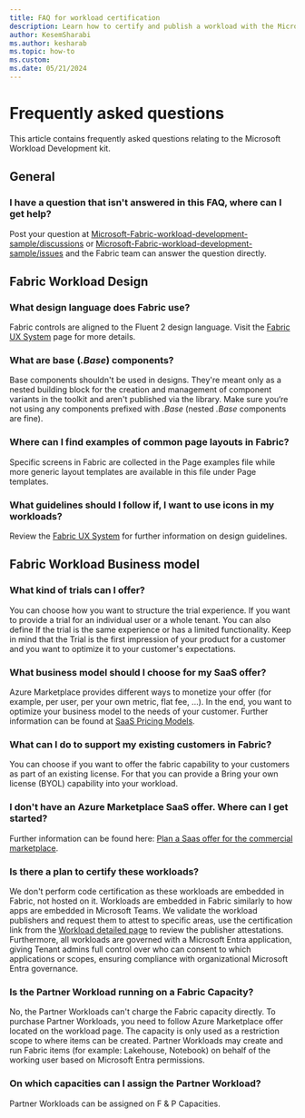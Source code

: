 ```yaml
---
title: FAQ for workload certification
description: Learn how to certify and publish a workload with the Microsoft Fabric Workload Development Kit.
author: KesemSharabi
ms.author: kesharab
ms.topic: how-to
ms.custom:
ms.date: 05/21/2024
---
```


# Frequently asked questions

This article contains frequently asked questions relating to the Microsoft Workload Development kit.

## General

### I have a question that isn't answered in this FAQ, where can I get help?

Post your question at [Microsoft-Fabric-workload-development-sample/discussions](https://github.com/microsoft/Microsoft-Fabric-workload-development-sample/discussions) 
or [Microsoft-Fabric-workload-development-sample/issues](https://github.com/microsoft/Microsoft-Fabric-workload-development-sample/issues) and the Fabric team can answer the question directly. 

## Fabric Workload Design

### What design language does Fabric use?

Fabric controls are aligned to the Fluent 2 design language. Visit the [Fabric UX System](https://aka.ms/fabricux)  page for more details.

### What are base (*.Base*) components?

Base components shouldn't be used in designs. They're meant only as a nested building block for the creation and management of component variants in the toolkit and aren't published via the library. Make sure you‘re not using any components prefixed with *.Base* (nested *.Base* components are fine).

### Where can I find examples of common page layouts in Fabric?

Specific screens in Fabric are collected in the Page examples file while more generic layout templates are available in this file under Page templates.

### What guidelines should I follow if, I want to use icons in my workloads?

Review the [Fabric UX System](https://aka.ms/fabricux) for further information on design guidelines.

## Fabric Workload Business model

### What kind of trials can I offer?

You can choose how you want to structure the trial experience. If you want to provide a trial for an individual user or a whole tenant. You can also define If the trial is the same experience or has a limited functionality. Keep in mind that the Trial is the first impression of your product for a customer and you want to optimize it to your customer's expectations. 

### What business model should I choose for my SaaS offer?

Azure Marketplace provides different ways to monetize your offer (for example, per user, per your own metric, flat fee, ...). In the end, you want to optimize your business model to the needs of your customer. Further information can be found at [SaaS Pricing Models](/partner-center/marketplace/plan-saas-offer#saas-pricing-models).

### What can I do to support my existing customers in Fabric? 

You can choose if you want to offer the fabric capability to your customers as part of an existing license. For that you can provide a Bring your own license (BYOL) capability into your workload.

### I don't have an Azure Marketplace SaaS offer. Where can I get started?

Further information can be found here: [Plan a Saas offer for the commercial marketplace](/partner-center/marketplace/plan-saas-offer).

### Is there a plan to certify these workloads?

We don't perform code certification as these workloads are embedded in Fabric, not hosted on it. Workloads are embedded in Fabric similarly to how apps are embedded in Microsoft Teams. We validate the workload publishers and request them to attest to specific areas, use the certification link from the [Workload detailed page](../fundamentals/fabric-home.md#find-and-learn-about-other-workloads) to review the publisher attestations. Furthermore, all workloads are governed with a Microsoft Entra application, giving Tenant admins full control over who can consent to which applications or scopes, ensuring compliance with organizational Microsoft Entra governance. 

### Is the Partner Workload running on a Fabric Capacity?

No, the Partner Workloads can't charge the Fabric capacity directly. To purchase Partner Workloads, you need to follow Azure Marketplace offer located on the workload page. The capacity is only used as a restriction scope to where items can be created. Partner Workloads may create and run  Fabric items (for example: Lakehouse, Notebook) on behalf of the working user based on Microsoft Entra permissions.

### On which capacities can I assign the Partner Workload? 

Partner Workloads can be assigned on F & P Capacities. 

<!--
## Fabric Workload Submission 

### Where should I submit my Workload?

-- This is a test -- 
### When should I resubmit my Fabric Workload?
### How long does it take until my Fabric Workload is certified and available in Fabric Marketplace?
### Is there any checklist to check before submitting to the Marketplace?
### Can I deploy multiple workload versions at the same time?
### How can I test my Workload?
### How can I share a preview version with my customer before submitting to Marketplace?
### Is there any default EULA and terms of use that I can use?
### Do I need to submit an Azure Marketplace SaaS offer before reaching out to the team?
### What should I do if I already have a SaaS offer? How can I link it to the Faberic Workload nuget package?

## Fabric development
### I want to develop my first workload. Where should I start from?
### How can I get help for any development questions?
### Why should I fill duplicated metadata data in the SaaS offer and the .nuget package?
### What is the source of truth for duplicated metadata? Where do you fetch the metadata from to present in the detailed page in Fabric Hub?
### Where do I create a SaaS offer?
### Do I need to submit a SaaS offer for my workload to show up in Fabric Hub?
### When should I re-submit SaaS offer in Partner center??
### Should I re-submit a SaaS offer in Partner center everytime I have a new .nugget package?
-->
